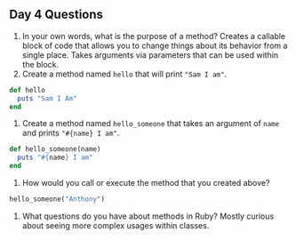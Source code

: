 ## Day 4 Questions

1. In your own words, what is the purpose of a method?
Creates a callable block of code that allows you to change things about its behavior from a single place. Takes arguments via parameters that can be used within the block.
1. Create a method named `hello` that will print `"Sam I am"`.
```ruby
def hello
  puts "Sam I Am"
end
```
1. Create a method named `hello_someone` that takes an argument of `name` and prints `"#{name} I am"`.
```ruby
def hello_someone(name)
  puts "#{name} I am"
end
```
1. How would you call or execute the method that you created above?
```ruby
hello_someone("Anthony")
```
1. What questions do you have about methods in Ruby?
Mostly curious about seeing more complex usages within classes.
